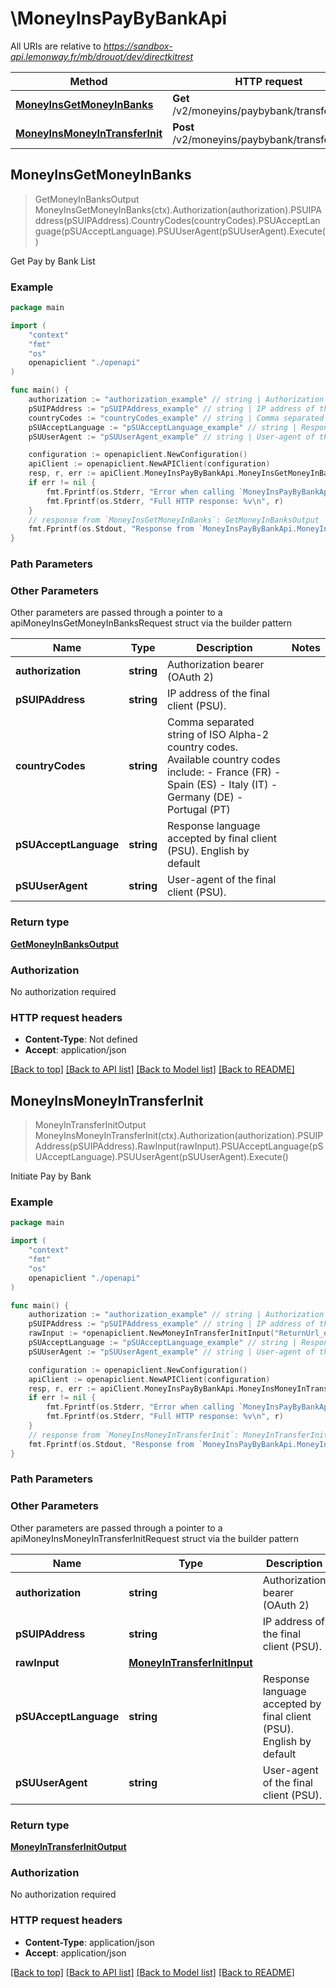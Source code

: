 # \MoneyInsPayByBankApi

All URIs are relative to *https://sandbox-api.lemonway.fr/mb/drouot/dev/directkitrest*

Method | HTTP request | Description
------------- | ------------- | -------------
[**MoneyInsGetMoneyInBanks**](MoneyInsPayByBankApi.md#MoneyInsGetMoneyInBanks) | **Get** /v2/moneyins/paybybank/transfer/banks | Get Pay by Bank List
[**MoneyInsMoneyInTransferInit**](MoneyInsPayByBankApi.md#MoneyInsMoneyInTransferInit) | **Post** /v2/moneyins/paybybank/transfer/init | Initiate Pay by Bank



## MoneyInsGetMoneyInBanks

> GetMoneyInBanksOutput MoneyInsGetMoneyInBanks(ctx).Authorization(authorization).PSUIPAddress(pSUIPAddress).CountryCodes(countryCodes).PSUAcceptLanguage(pSUAcceptLanguage).PSUUserAgent(pSUUserAgent).Execute()

Get Pay by Bank List



### Example

```go
package main

import (
    "context"
    "fmt"
    "os"
    openapiclient "./openapi"
)

func main() {
    authorization := "authorization_example" // string | Authorization bearer (OAuth 2)
    pSUIPAddress := "pSUIPAddress_example" // string | IP address of the final client (PSU).
    countryCodes := "countryCodes_example" // string | Comma separated string of ISO Alpha-2 country codes.  Available country codes include:    - France (FR)     - Spain (ES)     - Italy (IT)     - Germany (DE)     - Portugal (PT) (optional)
    pSUAcceptLanguage := "pSUAcceptLanguage_example" // string | Response language accepted by final client (PSU). English by default (optional)
    pSUUserAgent := "pSUUserAgent_example" // string | User-agent of the final client (PSU). (optional)

    configuration := openapiclient.NewConfiguration()
    apiClient := openapiclient.NewAPIClient(configuration)
    resp, r, err := apiClient.MoneyInsPayByBankApi.MoneyInsGetMoneyInBanks(context.Background()).Authorization(authorization).PSUIPAddress(pSUIPAddress).CountryCodes(countryCodes).PSUAcceptLanguage(pSUAcceptLanguage).PSUUserAgent(pSUUserAgent).Execute()
    if err != nil {
        fmt.Fprintf(os.Stderr, "Error when calling `MoneyInsPayByBankApi.MoneyInsGetMoneyInBanks``: %v\n", err)
        fmt.Fprintf(os.Stderr, "Full HTTP response: %v\n", r)
    }
    // response from `MoneyInsGetMoneyInBanks`: GetMoneyInBanksOutput
    fmt.Fprintf(os.Stdout, "Response from `MoneyInsPayByBankApi.MoneyInsGetMoneyInBanks`: %v\n", resp)
}
```

### Path Parameters



### Other Parameters

Other parameters are passed through a pointer to a apiMoneyInsGetMoneyInBanksRequest struct via the builder pattern


Name | Type | Description  | Notes
------------- | ------------- | ------------- | -------------
 **authorization** | **string** | Authorization bearer (OAuth 2) | 
 **pSUIPAddress** | **string** | IP address of the final client (PSU). | 
 **countryCodes** | **string** | Comma separated string of ISO Alpha-2 country codes.  Available country codes include:    - France (FR)     - Spain (ES)     - Italy (IT)     - Germany (DE)     - Portugal (PT) | 
 **pSUAcceptLanguage** | **string** | Response language accepted by final client (PSU). English by default | 
 **pSUUserAgent** | **string** | User-agent of the final client (PSU). | 

### Return type

[**GetMoneyInBanksOutput**](GetMoneyInBanksOutput.md)

### Authorization

No authorization required

### HTTP request headers

- **Content-Type**: Not defined
- **Accept**: application/json

[[Back to top]](#) [[Back to API list]](../README.md#documentation-for-api-endpoints)
[[Back to Model list]](../README.md#documentation-for-models)
[[Back to README]](../README.md)


## MoneyInsMoneyInTransferInit

> MoneyInTransferInitOutput MoneyInsMoneyInTransferInit(ctx).Authorization(authorization).PSUIPAddress(pSUIPAddress).RawInput(rawInput).PSUAcceptLanguage(pSUAcceptLanguage).PSUUserAgent(pSUUserAgent).Execute()

Initiate Pay by Bank



### Example

```go
package main

import (
    "context"
    "fmt"
    "os"
    openapiclient "./openapi"
)

func main() {
    authorization := "authorization_example" // string | Authorization bearer (OAuth 2)
    pSUIPAddress := "pSUIPAddress_example" // string | IP address of the final client (PSU).
    rawInput := *openapiclient.NewMoneyInTransferInitInput("ReturnUrl_example", "CancelUrl_example", "ErrorUrl_example", "CountryCode_example", "AccountId_example") // MoneyInTransferInitInput | 
    pSUAcceptLanguage := "pSUAcceptLanguage_example" // string | Response language accepted by final client (PSU). English by default (optional)
    pSUUserAgent := "pSUUserAgent_example" // string | User-agent of the final client (PSU). (optional)

    configuration := openapiclient.NewConfiguration()
    apiClient := openapiclient.NewAPIClient(configuration)
    resp, r, err := apiClient.MoneyInsPayByBankApi.MoneyInsMoneyInTransferInit(context.Background()).Authorization(authorization).PSUIPAddress(pSUIPAddress).RawInput(rawInput).PSUAcceptLanguage(pSUAcceptLanguage).PSUUserAgent(pSUUserAgent).Execute()
    if err != nil {
        fmt.Fprintf(os.Stderr, "Error when calling `MoneyInsPayByBankApi.MoneyInsMoneyInTransferInit``: %v\n", err)
        fmt.Fprintf(os.Stderr, "Full HTTP response: %v\n", r)
    }
    // response from `MoneyInsMoneyInTransferInit`: MoneyInTransferInitOutput
    fmt.Fprintf(os.Stdout, "Response from `MoneyInsPayByBankApi.MoneyInsMoneyInTransferInit`: %v\n", resp)
}
```

### Path Parameters



### Other Parameters

Other parameters are passed through a pointer to a apiMoneyInsMoneyInTransferInitRequest struct via the builder pattern


Name | Type | Description  | Notes
------------- | ------------- | ------------- | -------------
 **authorization** | **string** | Authorization bearer (OAuth 2) | 
 **pSUIPAddress** | **string** | IP address of the final client (PSU). | 
 **rawInput** | [**MoneyInTransferInitInput**](MoneyInTransferInitInput.md) |  | 
 **pSUAcceptLanguage** | **string** | Response language accepted by final client (PSU). English by default | 
 **pSUUserAgent** | **string** | User-agent of the final client (PSU). | 

### Return type

[**MoneyInTransferInitOutput**](MoneyInTransferInitOutput.md)

### Authorization

No authorization required

### HTTP request headers

- **Content-Type**: application/json
- **Accept**: application/json

[[Back to top]](#) [[Back to API list]](../README.md#documentation-for-api-endpoints)
[[Back to Model list]](../README.md#documentation-for-models)
[[Back to README]](../README.md)

